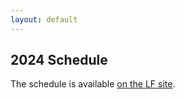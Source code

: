 ```yaml
---
layout: default
---
```



## 2024 Schedule

The schedule is available [on the LF site](https://events.linuxfoundation.org/archive/2020/kubecon-cloudnativecon-north-america/program/schedule/).
